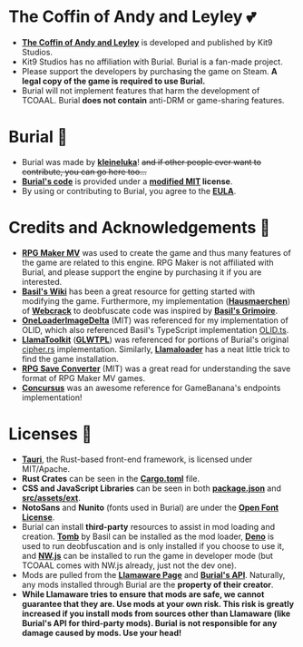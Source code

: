 <!-- TCOAAL -->
# The Coffin of Andy and Leyley 💕
- **[The Coffin of Andy and Leyley](https://store.steampowered.com/app/2378900/The_Coffin_of_Andy_and_Leyley/)** is developed and published by Kit9 Studios.
- Kit9 Studios has no affiliation with Burial. Burial is a fan-made project.
- Please support the developers by purchasing the game on Steam. **A legal copy of the game is required to use Burial.**
- Burial will not implement features that harm the development of TCOAAL. Burial **does not contain** anti-DRM or game-sharing features.

<!-- Burial -->
# Burial 🍅
- Burial was made by **[kleineluka](https://github.com/kleineluka)**! ~~and if other people ever want to contribute, you can go here too...~~
- **[Burial's code](https://www.github.com/kleineluka/burial)** is provided under a **[modified MIT](https://github.com/kleineluka/burial/blob/main/LICENSE) license**.
- By using or contributing to Burial, you agree to the **[EULA](https://github.com/kleineluka/burial/blob/main/EULA.md)**.

<!-- Credits & Acknowledgements -->
# Credits and Acknowledgements 🎉
- **[RPG Maker MV](https://www.rpgmakerweb.com/eula)** was used to create the game and thus many features of the game are related to this engine. RPG Maker is not affiliated with Burial, and please support the engine by purchasing it if you are interested.
- **[Basil's Wiki](https://coffin-wiki.basil.cafe/)** has been a great resource for getting started with modifying the game. Furthermore, my implementation ([**Hausmaerchen**](https://github.com/kleineluka/burial/tree/main/src-backend/bundled/hausmaerchen)) of [**Webcrack**](https://github.com/j4k0xb/webcrack) to deobfuscate code was inspired by [**Basil's Grimoire**](https://codeberg.org/basil/grimoire).
- **[OneLoaderImageDelta](https://github.com/rphsoftware/OneLoaderImageDelta)** (MIT) was referenced for my implementation of OLID, which also referenced Basil's TypeScript implementation [OLID.ts](https://codeberg.org/basil/OLID.ts).
- **[LlamaToolkit](https://github.com/Llamaware/LlamaToolkit/)** ([**GLWTPL**](https://github.com/me-shaon/GLWTPL)) was referenced for portions of Burial's original [cipher.rs](https://github.com/kleineluka/burial/blob/main/src-backend/src/utils/cipher.rs) implementation. Similarly, **[Llamaloader](https://github.com/Llamaware/LlamaLoader)** has a neat little trick to find the game installation.
- [**RPG Save Converter**](https://github.com/13xforever/rpgsave-converter) (MIT) was a great read for understanding the save format of RPG Maker MV games.
- [**Concursus**](https://github.com/MadMax1960/Concursus) was an awesome reference for GameBanana's endpoints implementation!

<!-- Licenses -->
# Licenses 📖
- [**Tauri**](https://github.com/tauri-apps/tauri), the Rust-based front-end framework, is licensed under MIT/Apache.
- **Rust Crates** can be seen in the [**Cargo.toml**](https://github.com/kleineluka/burial/blob/main/src-backend/Cargo.toml) file.
- **CSS and JavaScript Libraries** can be seen in both [**package.json**](https://github.com/kleineluka/burial/blob/main/package.json) and [**src/assets/ext**](https://github.com/kleineluka/burial/tree/main/src-frontend/assets/ext).
-  **NotoSans** and **Nunito** (fonts used in Burial) are under the [**Open Font License**](https://openfontlicense.org/).
- Burial can install **third-party** resources to assist in mod loading and creation. [**Tomb**](https://codeberg.org/basil/tomb) by Basil can be installed as the mod loader, **[Deno](https://github.com/denoland/deno)** is used to run deobfuscation and is only installed if you choose to use it, and **[NW.js](https://nwjs.io/)** can be installed to run the game in developer mode (but TCOAAL comes with NW.js already, just not the dev one).
- Mods are pulled from the [**Llamaware Page**](https://github.com/Llamaware/Llamaware.github.io/tree/main/src) and **[Burial's API](https://github.com/kleineluka/burial/blob/main/api/foreign.json)**. Naturally, any mods installed through Burial are the **property of their creator**. 
- **While Llamaware tries to ensure that mods are safe, we cannot guarantee that they are. Use mods at your own risk. This risk is greatly increased if you install mods from sources other than Llamaware (like Burial's API for third-party mods). Burial is not responsible for any damage caused by mods. Use your head!**
